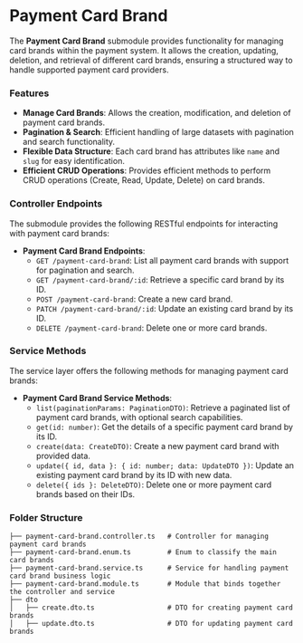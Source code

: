 # Payment Card Brand

The **Payment Card Brand** submodule provides functionality for managing card brands within the payment system. It allows the creation, updating, deletion, and retrieval of different card brands, ensuring a structured way to handle supported payment card providers.

### Features

- **Manage Card Brands**: Allows the creation, modification, and deletion of payment card brands.
- **Pagination & Search**: Efficient handling of large datasets with pagination and search functionality.
- **Flexible Data Structure**: Each card brand has attributes like `name` and `slug` for easy identification.
- **Efficient CRUD Operations**: Provides efficient methods to perform CRUD operations (Create, Read, Update, Delete) on card brands.

### Controller Endpoints

The submodule provides the following RESTful endpoints for interacting with payment card brands:

- **Payment Card Brand Endpoints**:
  - `GET /payment-card-brand`: List all payment card brands with support for pagination and search.
  - `GET /payment-card-brand/:id`: Retrieve a specific card brand by its ID.
  - `POST /payment-card-brand`: Create a new card brand.
  - `PATCH /payment-card-brand/:id`: Update an existing card brand by its ID.
  - `DELETE /payment-card-brand`: Delete one or more card brands.

### Service Methods

The service layer offers the following methods for managing payment card brands:

- **Payment Card Brand Service Methods**:
  - `list(paginationParams: PaginationDTO)`: Retrieve a paginated list of payment card brands, with optional search capabilities.
  - `get(id: number)`: Get the details of a specific payment card brand by its ID.
  - `create(data: CreateDTO)`: Create a new payment card brand with provided data.
  - `update({ id, data }: { id: number; data: UpdateDTO })`: Update an existing payment card brand by its ID with new data.
  - `delete({ ids }: DeleteDTO)`: Delete one or more payment card brands based on their IDs.

### Folder Structure

```plaintext
├── payment-card-brand.controller.ts   # Controller for managing payment card brands
├── payment-card-brand.enum.ts         # Enum to classify the main card brands
├── payment-card-brand.service.ts      # Service for handling payment card brand business logic
├── payment-card-brand.module.ts       # Module that binds together the controller and service
├── dto
│   ├── create.dto.ts                  # DTO for creating payment card brands
│   ├── update.dto.ts                  # DTO for updating payment card brands
```
